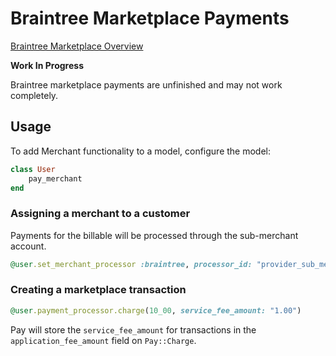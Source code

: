 # Braintree Marketplace Payments

[Braintree Marketplace Overview](https://developers.braintreepayments.com/guides/braintree-marketplace/overview)

**Work In Progress**

Braintree marketplace payments are unfinished and may not work completely.

## Usage

To add Merchant functionality to a model, configure the model:

```ruby
class User
	pay_merchant
end
```

### Assigning a merchant to a customer

Payments for the billable will be processed through the sub-merchant account.

```ruby
@user.set_merchant_processor :braintree, processor_id: "provider_sub_merchant_account"
```

### Creating a marketplace transaction

```ruby
@user.payment_processor.charge(10_00, service_fee_amount: "1.00")
```

Pay will store the `service_fee_amount` for transactions in the `application_fee_amount` field on `Pay::Charge`.

